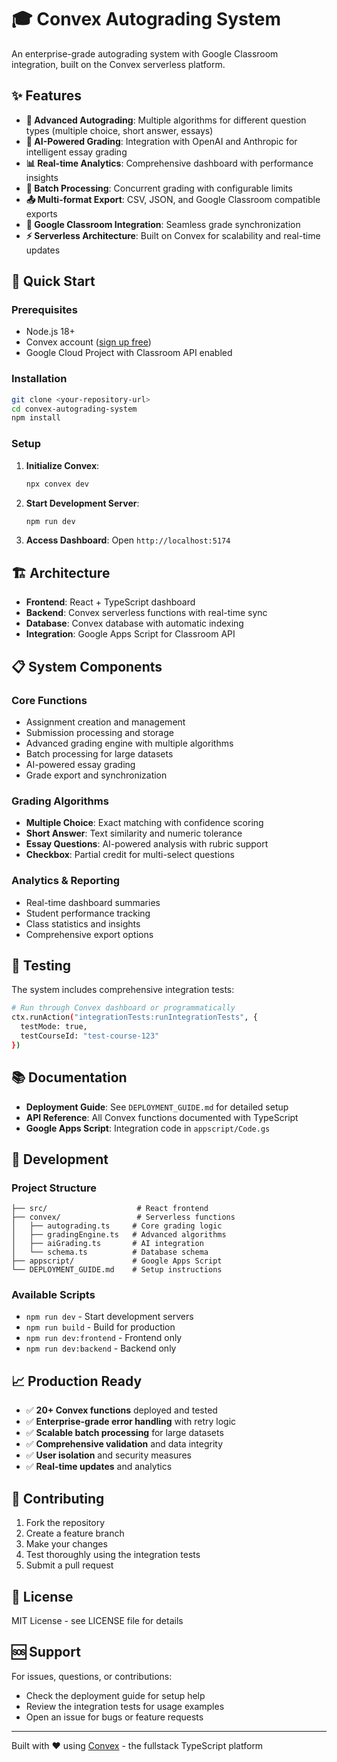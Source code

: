 # 🎓 Convex Autograding System

An enterprise-grade autograding system with Google Classroom integration, built on the Convex serverless platform.

## ✨ Features

- **🤖 Advanced Autograding**: Multiple algorithms for different question types (multiple choice, short answer, essays)
- **🧠 AI-Powered Grading**: Integration with OpenAI and Anthropic for intelligent essay grading
- **📊 Real-time Analytics**: Comprehensive dashboard with performance insights
- **🔄 Batch Processing**: Concurrent grading with configurable limits
- **📤 Multi-format Export**: CSV, JSON, and Google Classroom compatible exports
- **🎯 Google Classroom Integration**: Seamless grade synchronization
- **⚡ Serverless Architecture**: Built on Convex for scalability and real-time updates

## 🚀 Quick Start

### Prerequisites

- Node.js 18+
- Convex account ([sign up free](https://convex.dev))
- Google Cloud Project with Classroom API enabled

### Installation

```bash
git clone <your-repository-url>
cd convex-autograding-system
npm install
```

### Setup

1. **Initialize Convex**:
   ```bash
   npx convex dev
   ```

2. **Start Development Server**:
   ```bash
   npm run dev
   ```

3. **Access Dashboard**:
   Open `http://localhost:5174`

## 🏗️ Architecture

- **Frontend**: React + TypeScript dashboard
- **Backend**: Convex serverless functions with real-time sync
- **Database**: Convex database with automatic indexing
- **Integration**: Google Apps Script for Classroom API

## 📋 System Components

### Core Functions
- Assignment creation and management
- Submission processing and storage
- Advanced grading engine with multiple algorithms
- Batch processing for large datasets
- AI-powered essay grading
- Grade export and synchronization

### Grading Algorithms
- **Multiple Choice**: Exact matching with confidence scoring
- **Short Answer**: Text similarity and numeric tolerance
- **Essay Questions**: AI-powered analysis with rubric support
- **Checkbox**: Partial credit for multi-select questions

### Analytics & Reporting
- Real-time dashboard summaries
- Student performance tracking
- Class statistics and insights
- Comprehensive export options

## 🧪 Testing

The system includes comprehensive integration tests:

```bash
# Run through Convex dashboard or programmatically
ctx.runAction("integrationTests:runIntegrationTests", {
  testMode: true,
  testCourseId: "test-course-123"
})
```

## 📚 Documentation

- **Deployment Guide**: See `DEPLOYMENT_GUIDE.md` for detailed setup
- **API Reference**: All Convex functions documented with TypeScript
- **Google Apps Script**: Integration code in `appscript/Code.gs`

## 🔧 Development

### Project Structure
```
├── src/                    # React frontend
├── convex/                 # Serverless functions
│   ├── autograding.ts     # Core grading logic
│   ├── gradingEngine.ts   # Advanced algorithms
│   ├── aiGrading.ts       # AI integration
│   └── schema.ts          # Database schema
├── appscript/             # Google Apps Script
└── DEPLOYMENT_GUIDE.md    # Setup instructions
```

### Available Scripts
- `npm run dev` - Start development servers
- `npm run build` - Build for production
- `npm run dev:frontend` - Frontend only
- `npm run dev:backend` - Backend only

## 📈 Production Ready

- ✅ **20+ Convex functions** deployed and tested
- ✅ **Enterprise-grade error handling** with retry logic
- ✅ **Scalable batch processing** for large datasets
- ✅ **Comprehensive validation** and data integrity
- ✅ **User isolation** and security measures
- ✅ **Real-time updates** and analytics

## 🤝 Contributing

1. Fork the repository
2. Create a feature branch
3. Make your changes
4. Test thoroughly using the integration tests
5. Submit a pull request

## 📄 License

MIT License - see LICENSE file for details

## 🆘 Support

For issues, questions, or contributions:
- Check the deployment guide for setup help
- Review the integration tests for usage examples
- Open an issue for bugs or feature requests

---

Built with ❤️ using [Convex](https://convex.dev) - the fullstack TypeScript platform
